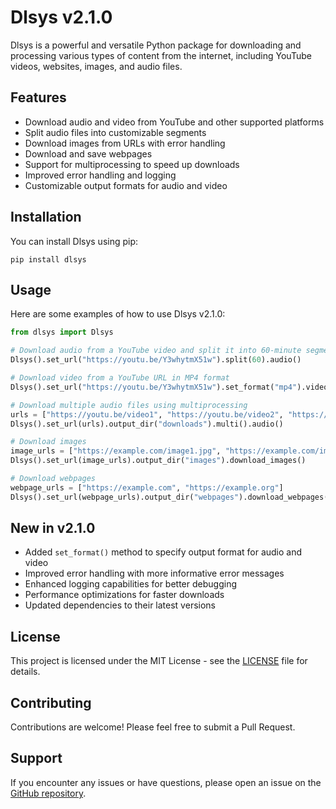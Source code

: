 # Dlsys v2.1.0

Dlsys is a powerful and versatile Python package for downloading and processing various types of content from the internet, including YouTube videos, websites, images, and audio files.

## Features

- Download audio and video from YouTube and other supported platforms
- Split audio files into customizable segments
- Download images from URLs with error handling
- Download and save webpages
- Support for multiprocessing to speed up downloads
- Improved error handling and logging
- Customizable output formats for audio and video

## Installation

You can install Dlsys using pip:

```
pip install dlsys
```

## Usage

Here are some examples of how to use Dlsys v2.1.0:

```python
from dlsys import Dlsys

# Download audio from a YouTube video and split it into 60-minute segments
Dlsys().set_url("https://youtu.be/Y3whytmX51w").split(60).audio()

# Download video from a YouTube URL in MP4 format
Dlsys().set_url("https://youtu.be/Y3whytmX51w").set_format("mp4").video()

# Download multiple audio files using multiprocessing
urls = ["https://youtu.be/video1", "https://youtu.be/video2", "https://youtu.be/video3"]
Dlsys().set_url(urls).output_dir("downloads").multi().audio()

# Download images
image_urls = ["https://example.com/image1.jpg", "https://example.com/image2.png"]
Dlsys().set_url(image_urls).output_dir("images").download_images()

# Download webpages
webpage_urls = ["https://example.com", "https://example.org"]
Dlsys().set_url(webpage_urls).output_dir("webpages").download_webpages()
```

## New in v2.1.0

- Added `set_format()` method to specify output format for audio and video
- Improved error handling with more informative error messages
- Enhanced logging capabilities for better debugging
- Performance optimizations for faster downloads
- Updated dependencies to their latest versions

## License

This project is licensed under the MIT License - see the [LICENSE](LICENSE) file for details.

## Contributing

Contributions are welcome! Please feel free to submit a Pull Request.

## Support

If you encounter any issues or have questions, please open an issue on the [GitHub repository](https://github.com/yourusername/dlsys/issues).

